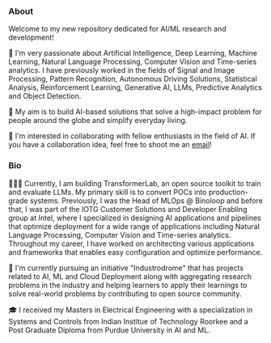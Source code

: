 ### About

Welcome to my new repository dedicated for AI/ML research and development!

🔭 I'm very passionate about Artificial Intelligence, Deep Learning, Machine Learning, Natural Language Processing, Computer Vision and Time-series analytics. I have previously worked in the fields of Signal and Image Processing, Pattern Recognition, Autonomous Driving Solutions, Statistical Analysis, Reinforcement Learning, Generative AI, LLMs, Predictive Analytics and Object Detection. 

💬 My aim is to build AI-based solutions that solve a high-impact problem for people around the globe and simplify everyday living.

👯 I'm interested in collaborating with fellow enthusiasts in the field of AI. If you have a collaboration idea, feel free to shoot me an [email](mailto:abhijeet_mazumdar@yahoo.in)! 

### Bio

👨🏻‍💻 Currently, I am building TransformerLab, an open source toolkit to train and evaluate LLMs. My primary skill is to convert POCs into production-grade systems. Previously, I was the Head of MLOps @ Binoloop and before that, I was part of the IOTG Customer Solutions and Developer Enabling group at Intel, where I specialized in designing AI applications and pipelines that optimize deployment for a wide range of applications including Natural Language Processing, Computer Vision and Time-series analytics. Throughout my career, I have worked on architecting various applications and frameworks that enables easy configuration and optimize performance.

🌱 I'm currently pursuing an initiative "Industrodrome" that has projects related to AI, ML and Cloud Deployment along with aggregating research problems in the industry and helping learners to apply their learnings to solve real-world problems by contributing to open source community. 

🎓 I received my Masters in Electrical Engineering with a specialization in Systems and Controls from Indian Institue of Technology Roorkee and a Post Graduate Diploma from Purdue University in AI and ML.
